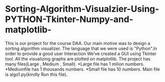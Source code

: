 # Sorting-Algorithm-Visualzier-Using-PYTHON-Tkinter-Numpy-and-matplotlib-
This is our project for the course DAA.
Our main motive was to design a sorting algorithm visualizer.
The language that we were  used is "Python".In order to provide a good user Interaction We've created a GUI using Tkinter tool.
All the visualizing graphs are plotted on matplotlib.
The project has many files(Large , Medium , Small).
*Large file has 1 milion numbers.
*Mediumfile  has 1 thousands numbers.
*Small file has 10 numbers.
Main file is algo1.py(kindly Run this file).

